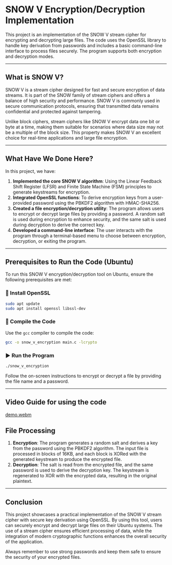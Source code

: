# SNOW V Encryption/Decryption Implementation

This project is an implementation of the SNOW V stream cipher for encrypting and decrypting large files. The code uses the OpenSSL library to handle key derivation from passwords and includes a basic command-line interface to process files securely. The program supports both encryption and decryption modes.

---

## What is SNOW V?
SNOW V is a stream cipher designed for fast and secure encryption of data streams. It is part of the SNOW family of stream ciphers and offers a balance of high security and performance. SNOW V is commonly used in secure communication protocols, ensuring that transmitted data remains confidential and protected against tampering.

Unlike block ciphers, stream ciphers like SNOW V encrypt data one bit or byte at a time, making them suitable for scenarios where data size may not be a multiple of the block size. This property makes SNOW V an excellent choice for real-time applications and large file encryption.

---

## What Have We Done Here?
In this project, we have:

1. **Implemented the core SNOW V algorithm**: Using the Linear Feedback Shift Register (LFSR) and Finite State Machine (FSM) principles to generate keystreams for encryption.
2. **Integrated OpenSSL functions**: To derive encryption keys from a user-provided password using the PBKDF2 algorithm with HMAC-SHA256.
3. **Created a file encryption/decryption utility**: The program allows users to encrypt or decrypt large files by providing a password. A random salt is used during encryption to enhance security, and the same salt is used during decryption to derive the correct key.
4. **Developed a command-line interface**: The user interacts with the program through a terminal-based menu to choose between encryption, decryption, or exiting the program.

---

## Prerequisites to Run the Code (Ubuntu)
To run this SNOW V encryption/decryption tool on Ubuntu, ensure the following prerequisites are met:

### 🔧 Install OpenSSL
```bash
sudo apt update
sudo apt install openssl libssl-dev
```

### 📂 Compile the Code
Use the `gcc` compiler to compile the code:
```bash
gcc -o snow_v_encryption main.c -lcrypto
```

### ▶️ Run the Program
```bash
./snow_v_encryption
```
Follow the on-screen instructions to encrypt or decrypt a file by providing the file name and a password.

---

## Video Guide for using the code
[demo.webm](https://github.com/user-attachments/assets/85369421-a4be-4906-afac-b66397e1c878)


## File Processing
1. **Encryption**: The program generates a random salt and derives a key from the password using the PBKDF2 algorithm. The input file is processed in blocks of 16KB, and each block is XORed with the generated keystream to produce the encrypted file.
2. **Decryption**: The salt is read from the encrypted file, and the same password is used to derive the decryption key. The keystream is regenerated to XOR with the encrypted data, resulting in the original plaintext.

---

## Conclusion
This project showcases a practical implementation of the SNOW V stream cipher with secure key derivation using OpenSSL. By using this tool, users can securely encrypt and decrypt large files on their Ubuntu systems. The use of a stream cipher ensures efficient processing of data, while the integration of modern cryptographic functions enhances the overall security of the application.

Always remember to use strong passwords and keep them safe to ensure the security of your encrypted files.

